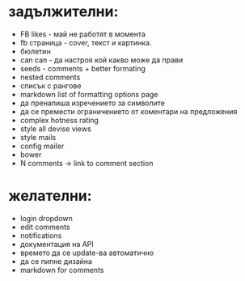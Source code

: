# задължителни:

- FB likes - май не работят в момента
- fb страница - cover, текст и картинка.
- бюлетин
- can can - да настроя кой какво може да прави
- seeds - comments + better formating
- nested comments
- списък с рангове
- markdown list of formatting options page
- да пренапиша изречението за символите
- да се премести ограничението от коментари на предложения
- complex hotness rating
- style all devise views
- style mails
- config mailer
- bower
- N comments -> link to comment section

# желателни:

- login dropdown
- edit comments
- notifications
- документация на API
- времето да се update-ва автоматично
- да се пипне дизайна
- markdown for comments
